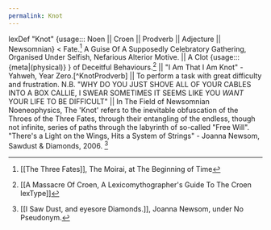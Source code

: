 ```yaml
---
permalink: Knot
---
```

lexDef "Knot" {usage::: Noen || Croen || Prodverb || Adjecture || Newsomnian} < Fate.[^KnotNoen]  A Guise Of A Supposedly Celebratory Gathering, Organised Under Selfish, Nefarious Alterior Motive. || A Clot {usage::: {meta|(physical)} } of Deceitful Behaviours.[^knotcroen] || "I Am That I Am Knot" - Yahweh, Year Zero.[^KnotProdverb] || To perform a task with great difficulty and frustration. N.B. "WHY DO YOU JUST SHOVE ALL OF YOUR CABLES INTO A BOX CALLIE, I SWEAR SOMETIMES IT SEEMS LIKE YOU _WANT_ YOUR LIFE TO BE DIFFICULT" || In The Field of Newsomnian Noeneophysics, The 'Knot' refers to the inevitable obfuscation of the Throes of the Three Fates, through their entangling of the endless, though not infinite, series of paths through the labyrinth of so-called "Free Will". "There's a Light on the Wings, Hits a System of Strings" - Joanna Newsom, Sawdust & Diamonds, 2006. [^KnotNewsomnian]

[^KnotNoen]: [[The Three Fates]], The Moirai, at The Beginning of Time
[^KnotCroen]: [[A Massacre Of Croen, A Lexicomythographer's Guide To The Croen lexType]]

[^KnotNewsomnian]: [[I Saw Dust, and eyesore Diamonds.]], Joanna Newsom, under No Pseudonym. 
